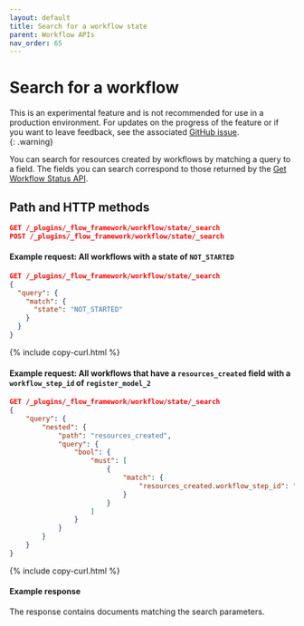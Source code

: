```yaml
---
layout: default
title: Search for a workflow state
parent: Workflow APIs
nav_order: 65
---
```


# Search for a workflow

This is an experimental feature and is not recommended for use in a production environment. For updates on the progress of the feature or if you want to leave feedback, see the associated [GitHub issue](https://github.com/opensearch-project/flow-framework/issues/475).    
{: .warning}

You can search for resources created by workflows by matching a query to a field. The fields you can search correspond to those returned by the [Get Workflow Status API]({{site.url}}{{site.baseurl}}/automating-configurations/api/get-workflow-status/).

## Path and HTTP methods

```json
GET /_plugins/_flow_framework/workflow/state/_search
POST /_plugins/_flow_framework/workflow/state/_search
``` 

#### Example request: All workflows with a state of `NOT_STARTED`

```json
GET /_plugins/_flow_framework/workflow/state/_search
{
  "query": {
    "match": {
      "state": "NOT_STARTED"
    }
  }
}
```
{% include copy-curl.html %}

#### Example request: All workflows that have a `resources_created` field with a `workflow_step_id` of `register_model_2`

```json
GET /_plugins/_flow_framework/workflow/state/_search
{
    "query": {
        "nested": {
            "path": "resources_created",
            "query": {
                "bool": {
                    "must": [
                        {
                            "match": {
                                "resources_created.workflow_step_id": "register_model_2"
                            }
                        }
                    ]
                }
            }
        }
    }
}
```
{% include copy-curl.html %}

#### Example response

The response contains documents matching the search parameters.